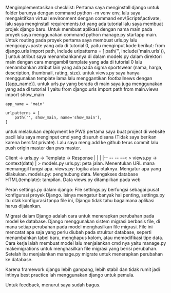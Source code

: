 Mengimplementasikan checklist:
Pertama saya menginstall django untuk folder barunya dengan command python -m venv env, lalu saya mengaktifkan virtual environment dengan command env\Scripts\activate, lalu saya menginstall requirements.txt yang ada tutorial lalu saya membuat projek django baru.
Untuk membuat aplikasi dengan nama main pada proyek saya menggunakan command python manage.py startapp main.
Untuk routing pada proyek pertama saya membuat urls.py lalu mengcopy+paste yang ada di tutorial 0, yaitu menginput kode berikut:
	from django.urls import path, include
	urlpatterns = [
		path('', include('main.urls')),
	]
untuk atribut saya menambahkannya di dalam models.py dalam direktori main dengan cara mengambil template yang ada di tutorial 0 lalu menambahkan atribut lain yang ada pada sigma sportswear (nama, harga, description, thumbnail, rating, size).
untuk views.py saya hanya menggunakan template lama lalu menggantikan footballnews dengan {{app_name}}.
untuk urls.py yang berada di main saya juga menggunakan yang ada di tutorial 1 yaitu
	from django.urls import path
	from main.views import show_main

	app_name = 'main'

	urlpatterns = [
		path('', show_main, name='show_main'),
	]
untuk melakukan deployment ke PWS pertama saya buat project di website pacil lalu saya menginput cmd yang disuruh disana (Tidak saya berikan karena bersifat private). Lalu saya meng add ke github terus commit lalu push origin master dan pws master.

Client -> urls.py -> Template -> Response
			|			|
			|			|-- -- -- --<
			> views.py	-> context(data)
			|
			> models.py
urls.py: peta jalan. Menentukan URL mana memanggil fungsi apa.
views.py: logika atau otaknya. Mengatur apa yang dilakukan.
models.py: penghubung data. Mengakses database
HTML(template): tampilan. Data views.py ditampilkan pada web

Peran settings.py dalam django:
File settings.py berfungsi sebagai pusat konfigurasi proyek Django. Isinya mengatur banyak hal penting, settings.py itu otak konfigurasi tanpa file ini, Django tidak tahu bagaimana aplikasi harus dijalankan.

Migrasi dalam Django adalah cara untuk menerapkan perubahan pada model ke database. Django menggunakan sistem migrasi berbasis file, di mana setiap perubahan pada model menghasilkan file migrasi. File ini mencatat apa saja yang perlu diubah pada struktur database, seperti menambahkan tabel baru, menghapus kolom, atau memodifikasi tipe data.
Cara kerja ialah membuat model lalu menjalankan cmd nya yaitu manage.py makemigrations untuk menghasilkan file migrasi yang berisi perubahan. Setelah itu menjalankan manage.py migrate untuk menerapkan perubahan ke database.

Karena framework django lebih gampang, lebih stabil dan tidak rumit jadi intinya best practice lah menggunakan django untuk pemula.

Untuk feedback, menurut saya sudah bagus.